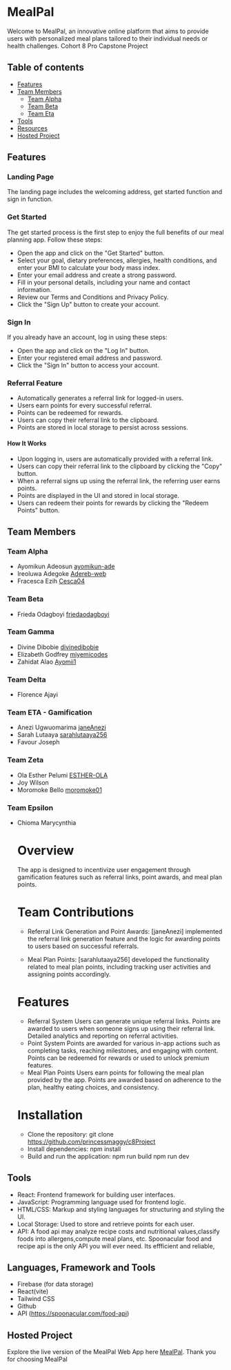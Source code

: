 # MealPal

Welcome to MealPal, an innovative online platform that aims to provide users with personalized meal plans tailored to their individual needs or health challenges.
Cohort 8 Pro Capstone Project

## Table of contents

- [Features]()
- [Team Members](#team-members)
  - [Team Alpha](#team-alpha)
  - [Team Beta](#team-beta)
  - [Team Eta](#team-eta)
- [Tools](#tools)
- [Resources](#resources)
- [Hosted Project](#hosted-project)

## Features

### Landing Page

The landing page includes the welcoming address, get started function and sign in function.

### Get Started

The get started process is the first step to enjoy the full benefits of our meal planning app. Follow these steps:

- Open the app and click on the "Get Started" button.
- Select your goal, dietary preferences, allergies, health conditions, and enter your BMI to calculate your body mass index.
- Enter your email address and create a strong password.
- Fill in your personal details, including your name and contact information.
- Review our Terms and Conditions and Privacy Policy.
- Click the "Sign Up" button to create your account.

### Sign In

If you already have an account, log in using these steps:

- Open the app and click on the "Log In" button.
- Enter your registered email address and password.
- Click the "Sign In" button to access your account.

### Referral Feature

- Automatically generates a referral link for logged-in users.
- Users earn points for every successful referral.
- Points can be redeemed for rewards.
- Users can copy their referral link to the clipboard.
- Points are stored in local storage to persist across sessions.

#### How It Works

- Upon logging in, users are automatically provided with a referral link.
- Users can copy their referral link to the clipboard by clicking the "Copy" button.
- When a referral signs up using the referral link, the referring user earns points.
- Points are displayed in the UI and stored in local storage.
- Users can redeem their points for rewards by clicking the "Redeem Points" button.

## Team Members

### Team Alpha

- Ayomikun Adeosun [ayomikun-ade](https://www.github.com/ayomikun-ade)
- Ireoluwa Adegoke [Adereb-web](https://www.github.com/Adereb-web)
- Fracesca Ezih [Cesca04](https://www.github.com/Cesca04)

### Team Beta

- Frieda Odagboyi [friedaodagboyi](https://www.github.com/friedaodagboyi)

### Team Gamma

- Divine Dibobie [divinedibobie](https://github.com/divinedibobie)
- Elizabeth Godfrey [miyemicodes](https://github.com/miyemicodes)
- Zahidat Alao [Ayomii1](https://github.com/Ayomii1)

### Team Delta

- Florence Ajayi []()

### Team ETA - Gamification

- Anezi Ugwuomarima [janeAnezi](https://www.github.com/janeAnezi)
- Sarah Lutaaya [sarahlutaaya256](https://www.github.com/sarahlutaaya256)
- Favour Joseph []()


### Team Zeta

- Ola Esther Pelumi [ESTHER-OLA](https://github.com/ESTHER-OLA/c8Project)
- Joy Wilson []()
- Moromoke Bello [moromoke01](https://github.com/moromoke01/c8Project/tree/master)

### Team Epsilon

- Chioma Marycynthia []()


  # Overview

  The app is designed to incentivize user engagement through gamification features such as referral links, point awards, and meal plan points.

  # Team Contributions

  - Referral Link Generation and Point Awards: [janeAnezi] implemented the referral link generation feature and the logic for awarding points to users based on successful referrals.

  - Meal Plan Points: [sarahlutaaya256] developed the functionality related to meal plan points, including tracking user activities and assigning points accordingly.

  # Features

  - Referral System
    Users can generate unique referral links.
    Points are awarded to users when someone signs up using their referral link.
    Detailed analytics and reporting on referral activities.
  - Point System
    Points are awarded for various in-app actions such as completing tasks, reaching milestones, and engaging with content.
    Points can be redeemed for rewards or used to unlock premium features.
  - Meal Plan Points
    Users earn points for following the meal plan provided by the app.
    Points are awarded based on adherence to the plan, healthy eating choices, and consistency.

  # Installation

  - Clone the repository:
    git clone https://github.com/princessmaggy/c8Project
  - Install dependencies:
    npm install
  - Build and run the application:
    npm run build
    npm run dev


## Tools

- React: Frontend framework for building user interfaces.
- JavaScript: Programming language used for frontend logic.
- HTML/CSS: Markup and styling languages for structuring and styling the UI.
- Local Storage: Used to store and retrieve points for each user.
- API: A food api may analyze recipe costs and nutritional values,classify foods into allergens,compute meal plans, etc. Spoonacular food and recipe api is the only API you will ever need. Its effficient and reliable,

## Languages, Framework and Tools

- Firebase (for data storage)
- React(vite)
- Tailwind CSS
- Github
- API (https://spoonacular.com/food-api)

## Hosted Project

Explore the live version of the MealPal Web App here [MealPal](https://c8-project.vercel.app/).
Thank you for choosing MealPal
